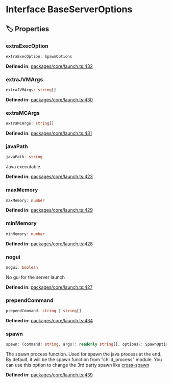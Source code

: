 # Interface BaseServerOptions

## 🏷️ Properties

### extraExecOption <Badge type="info" text="optional" />

```ts
extraExecOption: SpawnOptions
```
<p style="font-size: 14px; color: var(--vp-c-text-2)">
<strong>Defined in:</strong> <a href="https://github.com/voxelum/minecraft-launcher-core-node/blob/master/packages/core/launch.ts#L432" target="_blank" rel="noreferrer">packages/core/launch.ts:432</a>
</p>


### extraJVMArgs <Badge type="info" text="optional" />

```ts
extraJVMArgs: string[]
```
<p style="font-size: 14px; color: var(--vp-c-text-2)">
<strong>Defined in:</strong> <a href="https://github.com/voxelum/minecraft-launcher-core-node/blob/master/packages/core/launch.ts#L430" target="_blank" rel="noreferrer">packages/core/launch.ts:430</a>
</p>


### extraMCArgs <Badge type="info" text="optional" />

```ts
extraMCArgs: string[]
```
<p style="font-size: 14px; color: var(--vp-c-text-2)">
<strong>Defined in:</strong> <a href="https://github.com/voxelum/minecraft-launcher-core-node/blob/master/packages/core/launch.ts#L431" target="_blank" rel="noreferrer">packages/core/launch.ts:431</a>
</p>


### javaPath

```ts
javaPath: string
```
Java executable.
<p style="font-size: 14px; color: var(--vp-c-text-2)">
<strong>Defined in:</strong> <a href="https://github.com/voxelum/minecraft-launcher-core-node/blob/master/packages/core/launch.ts#L423" target="_blank" rel="noreferrer">packages/core/launch.ts:423</a>
</p>


### maxMemory <Badge type="info" text="optional" />

```ts
maxMemory: number
```
<p style="font-size: 14px; color: var(--vp-c-text-2)">
<strong>Defined in:</strong> <a href="https://github.com/voxelum/minecraft-launcher-core-node/blob/master/packages/core/launch.ts#L429" target="_blank" rel="noreferrer">packages/core/launch.ts:429</a>
</p>


### minMemory <Badge type="info" text="optional" />

```ts
minMemory: number
```
<p style="font-size: 14px; color: var(--vp-c-text-2)">
<strong>Defined in:</strong> <a href="https://github.com/voxelum/minecraft-launcher-core-node/blob/master/packages/core/launch.ts#L428" target="_blank" rel="noreferrer">packages/core/launch.ts:428</a>
</p>


### nogui <Badge type="info" text="optional" />

```ts
nogui: boolean
```
No gui for the server launch
<p style="font-size: 14px; color: var(--vp-c-text-2)">
<strong>Defined in:</strong> <a href="https://github.com/voxelum/minecraft-launcher-core-node/blob/master/packages/core/launch.ts#L427" target="_blank" rel="noreferrer">packages/core/launch.ts:427</a>
</p>


### prependCommand <Badge type="info" text="optional" />

```ts
prependCommand: string | string[]
```
<p style="font-size: 14px; color: var(--vp-c-text-2)">
<strong>Defined in:</strong> <a href="https://github.com/voxelum/minecraft-launcher-core-node/blob/master/packages/core/launch.ts#L434" target="_blank" rel="noreferrer">packages/core/launch.ts:434</a>
</p>


### spawn <Badge type="info" text="optional" />

```ts
spawn: (command: string, args?: readonly string[], options?: SpawnOptions) => ChildProcess
```
The spawn process function. Used for spawn the java process at the end. By default, it will be the spawn function from "child_process" module. You can use this option to change the 3rd party spawn like [cross-spawn](https://www.npmjs.com/package/cross-spawn)
<p style="font-size: 14px; color: var(--vp-c-text-2)">
<strong>Defined in:</strong> <a href="https://github.com/voxelum/minecraft-launcher-core-node/blob/master/packages/core/launch.ts#L439" target="_blank" rel="noreferrer">packages/core/launch.ts:439</a>
</p>



